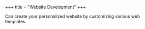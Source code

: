 +++
title = "Website Development"
+++

Can create your personalized website by customizing various web templates.

<!--more-->


